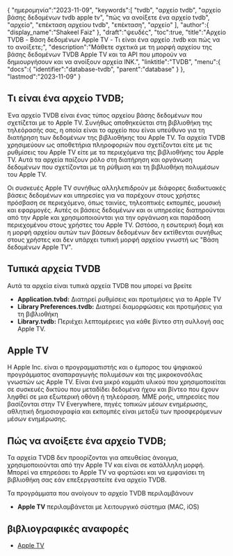{
"ημερομηνία":"2023-11-09",
   "keywords":[
"tvdb",
"αρχείο tvdb",
"αρχείο βάσης δεδομένων tvdb apple tv",
"πώς να ανοίξετε ένα αρχείο tvdb",
"αρχείο",
"επέκταση αρχείου tvdb",
"επέκταση",
"αρχείο"
],
   "author":{
"display_name":"Shakeel Faiz"
},
"draft":"ψευδές",
"toc":true,
"title":"Αρχείο TVDB - Βάση δεδομένων Apple TV - Τι είναι ένα αρχείο .tvdb και πώς να το ανοίξετε;",
   "description":"Μάθετε σχετικά με τη μορφή αρχείου της βάσης δεδομένων TVDB Apple TV και τα API που μπορούν να δημιουργήσουν και να ανοίξουν αρχεία INK.",
"linktitle":"TVDB",
   "menu":{
      "docs":{
         "identifier":"database-tvdb",
         "parent":"database"
}
},
"lastmod":"2023-11-09"
}

## Τι είναι ένα αρχείο TVDB;

Ένα αρχείο TVDB είναι ένας τύπος αρχείου βάσης δεδομένων που σχετίζεται με το Apple TV. Συνήθως αποθηκεύεται στη βιβλιοθήκη της τηλεόρασής σας, η οποία είναι το αρχείο που είναι υπεύθυνο για τη διατήρηση των δεδομένων της βιβλιοθήκης του Apple TV. Τα αρχεία TVDB χρησιμεύουν ως αποθετήρια πληροφοριών που σχετίζονται είτε με τις ρυθμίσεις του Apple TV είτε με τα περιεχόμενα της βιβλιοθήκης του Apple TV. Αυτά τα αρχεία παίζουν ρόλο στη διατήρηση και οργάνωση δεδομένων που σχετίζονται με τη ρύθμιση και τη βιβλιοθήκη πολυμέσων του Apple TV.

Οι συσκευές Apple TV συνήθως αλληλεπιδρούν με διάφορες διαδικτυακές βάσεις δεδομένων και υπηρεσίες για να παρέχουν στους χρήστες πρόσβαση σε περιεχόμενο, όπως ταινίες, τηλεοπτικές εκπομπές, μουσική και εφαρμογές. Αυτές οι βάσεις δεδομένων και οι υπηρεσίες διατηρούνται από την Apple και χρησιμοποιούνται για την οργάνωση και παράδοση περιεχομένου στους χρήστες του Apple TV. Ωστόσο, η εσωτερική δομή και η μορφή αρχείου αυτών των βάσεων δεδομένων δεν εκτίθενται συνήθως στους χρήστες και δεν υπάρχει τυπική μορφή αρχείου γνωστή ως "Βάση δεδομένων Apple TV".

## Τυπικά αρχεία TVDB

Αυτά τα αρχεία είναι τυπικά αρχεία TVDB που μπορεί να βρείτε

- **Application.tvbd:** Διατηρεί ρυθμίσεις και προτιμήσεις για το Apple TV
- **Library Preferences.tvdb:** Διατηρεί διαμορφώσεις και προτιμήσεις για τη βιβλιοθήκη
- **Library.tvdb:** Περιέχει λεπτομέρειες για κάθε βίντεο στη συλλογή σας Apple TV.

## Apple TV

Η Apple Inc. είναι ο προγραμματιστής και ο έμπορος του ψηφιακού προγράμματος αναπαραγωγής πολυμέσων και της μικροκονσόλας γνωστών ως Apple TV. Είναι ένα μικρό κομμάτι υλικού που χρησιμοποιείται σε συσκευές δικτύου που μεταδίδει δεδομένα ήχου και βίντεο που έχουν ληφθεί σε μια εξωτερική οθόνη ή τηλεόραση. ΜΜΕ ροής, υπηρεσίες που βασίζονται στην TV Everywhere, πηγές τοπικών μέσων ενημέρωσης, αθλητική δημοσιογραφία και εκπομπές είναι μεταξύ των προσφερόμενων μέσων ενημέρωσης.

## Πώς να ανοίξετε ένα αρχείο TVDB;

Τα αρχεία TVDB δεν προορίζονται για απευθείας άνοιγμα, χρησιμοποιούνται από την Apple TV και είναι σε κατάλληλη μορφή. Μπορεί να επηρεάσει το Apple TV να φορτώσει και να εμφανίσει τη βιβλιοθήκη σας εάν επεξεργαστείτε ένα αρχείο TVDB.

Τα προγράμματα που ανοίγουν το αρχείο TVDB περιλαμβάνουν

- **Apple TV** περιλαμβάνεται με λειτουργικό σύστημα (MAC, iOS)

## βιβλιογραφικές αναφορές
* [Apple TV](https://en.wikipedia.org/wiki/Apple_TV)

